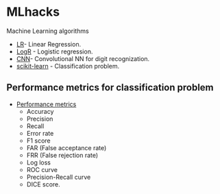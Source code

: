 # MLhacks

Machine Learning algorithms 

* [LR](LR)- Linear Regression.
* [LogR](LogR) - Logistic regression.
* [CNN](CNN)- Convolutional NN for digit recognization.
* [scikit-learn](Scikit) - Classification problem.
## Performance metrics for classification problem
* [Performance metrics](Performance-metrics) 
  - Accuracy
  - Precision
  - Recall
  - Error rate
  - F1 score
  - FAR (False acceptance rate)
  - FRR (False rejection rate)
  - Log loss
  - ROC curve
  - Precision-Recall curve
  - DICE score.
